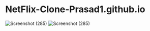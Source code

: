 # NetFlix-Clone-Prasad1.github.io
![Screenshot (285)](https://github.com/Prasad0535/NetFlix-Clone-Prasad1.github.io/assets/91623698/e28a7546-cea1-4b97-be99-f2043e85ff52)
![Screenshot (285)](https://github.com/Prasad0535/NetFlix-Clone-Prasad1.github.io/assets/91623698/e28a7546-cea1-4b97-be99-f2043e85ff52)
